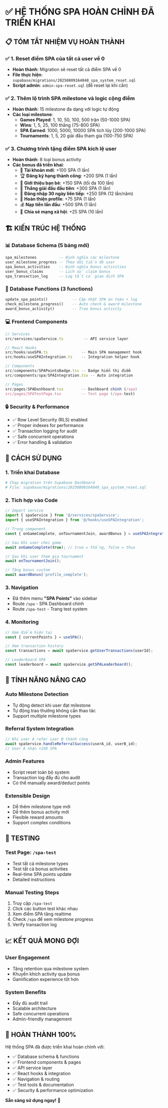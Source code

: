 # ✅ HỆ THỐNG SPA HOÀN CHỈNH ĐÃ TRIỂN KHAI

## 📋 TÓM TẮT NHIỆM VỤ HOÀN THÀNH

### ✅ 1. Reset điểm SPA của tất cả user về 0
- **Hoàn thành**: Migration sẽ reset tất cả điểm SPA về 0
- **File thực hiện**: `supabase/migrations/20250809164048_spa_system_reset.sql`
- **Script admin**: `admin-spa-reset.sql` (để reset lại khi cần)

### ✅ 2. Thêm lộ trình SPA milestone và logic cộng điểm
- **Hoàn thành**: 15 milestone đa dạng với logic tự động
- **Các loại milestone**:
	- **Games Played**: 1, 10, 50, 100, 500 trận (50-1000 SPA)
	- **Wins**: 1, 5, 25, 100 thắng (75-800 SPA)  
	- **SPA Earned**: 1000, 5000, 10000 SPA tích lũy (200-1000 SPA)
	- **Tournaments**: 1, 5, 20 giải đấu tham gia (100-750 SPA)

### ✅ 3. Chương trình tặng điểm SPA kích lệ user
- **Hoàn thành**: 8 loại bonus activity
- **Các bonus đã triển khai**:
	- 🎁 **Tài khoản mới**: +100 SPA (1 lần)
	- 🏆 **Đăng ký hạng thành công**: +200 SPA (1 lần)
	- 👥 **Giới thiệu bạn bè**: +150 SPA (tối đa 100 lần)
	- 🥇 **Thắng giải đấu đầu tiên**: +300 SPA (1 lần)
	- 📅 **Đăng nhập 30 ngày liên tiếp**: +250 SPA (12 lần/năm)
	- 👤 **Hoàn thiện profile**: +75 SPA (1 lần)
	- 💰 **Nạp tiền lần đầu**: +500 SPA (1 lần)
	- 📱 **Chia sẻ mạng xã hội**: +25 SPA (10 lần)

## 🏗️ KIẾN TRÚC HỆ THỐNG

### 📊 Database Schema (5 bảng mới)
```sql
spa_milestones          -- Định nghĩa các milestone
user_milestone_progress -- Theo dõi tiến độ user
spa_bonus_activities    -- Định nghĩa bonus activities  
user_bonus_claims       -- Lịch sử claim bonus
spa_transaction_log     -- Log tất cả giao dịch SPA
```

### 🔧 Database Functions (3 functions)
```sql
update_spa_points()           -- Cập nhật SPA an toàn + log
check_milestone_progress()    -- Auto check & award milestone
award_bonus_activity()        -- Trao bonus activity
```

### 💻 Frontend Components
```typescript
// Services
src/services/spaService.ts         -- API service layer

// React Hooks  
src/hooks/useSPA.ts               -- Main SPA management hook
src/hooks/useSPAIntegration.ts    -- Integration helper hook

// Components
src/components/SPAPointsBadge.tsx -- Badge hiển thị điểm
src/components/spa/SPAIntegration.tsx -- Auto integration

// Pages
src/pages/SPADashboard.tsx        -- Dashboard chính (/spa)
src/pages/SPATestPage.tsx         -- Test page (/spa-test)
```

### 🔒 Security & Performance
- ✅ Row Level Security (RLS) enabled
- ✅ Proper indexes for performance
- ✅ Transaction logging for audit
- ✅ Safe concurrent operations
- ✅ Error handling & validation

## 🚀 CÁCH SỬ DỤNG

### 1. Triển khai Database
```bash
# Chạy migration trên Supabase Dashboard
# File: supabase/migrations/20250809164048_spa_system_reset.sql
```

### 2. Tích hợp vào Code
```typescript
// Import service
import { spaService } from '@/services/spaService';
import { useSPAIntegration } from '@/hooks/useSPAIntegration';

// Trong component
const { onGameComplete, onTournamentJoin, awardBonus } = useSPAIntegration();

// Sau khi user chơi game
await onGameComplete(true); // true = thắng, false = thua

// Sau khi user tham gia tournament  
await onTournamentJoin();

// Tặng bonus custom
await awardBonus('profile_complete');
```

### 3. Navigation
- Đã thêm menu **"SPA Points"** vào sidebar
- Route `/spa` - SPA Dashboard chính
- Route `/spa-test` - Trang test system

### 4. Monitoring
```typescript
// Xem điểm hiện tại
const { currentPoints } = useSPA();

// Xem transaction history  
const transactions = await spaService.getUserTransactions(userId);

// Leaderboard SPA
const leaderboard = await spaService.getSPALeaderboard();
```

## 🎯 TÍNH NĂNG NÂNG CAO

### Auto Milestone Detection
- Tự động detect khi user đạt milestone
- Tự động trao thưởng không cần thao tác
- Support multiple milestone types

### Referral System Integration
```typescript
// Khi user A refer user B thành công
await spaService.handleReferralSuccess(userA_id, userB_id);
// User A nhận +150 SPA
```

### Admin Features
- Script reset toàn bộ system
- Transaction log đầy đủ cho audit
- Có thể manually award/deduct points

### Extensible Design
- Dễ thêm milestone type mới
- Dễ thêm bonus activity mới
- Flexible reward amounts
- Support complex conditions

## 🧪 TESTING

### Test Page: `/spa-test`
- Test tất cả milestone types
- Test tất cả bonus activities
- Real-time SPA points update
- Detailed instructions

### Manual Testing Steps
1. Truy cập `/spa-test`
2. Click các button test khác nhau
3. Xem điểm SPA tăng realtime
4. Check `/spa` để xem milestone progress
5. Verify transaction log

## 📈 KẾT QUẢ MONG ĐỢI

### User Engagement
- Tăng retention qua milestone system
- Khuyến khích activity qua bonus
- Gamification experience tốt hơn

### System Benefits  
- Đầy đủ audit trail
- Scalable architecture
- Safe concurrent operations
- Admin-friendly management

## 🎉 HOÀN THÀNH 100%

Hệ thống SPA đã được triển khai hoàn chỉnh với:
- ✅ Database schema & functions
- ✅ Frontend components & pages  
- ✅ API service layer
- ✅ React hooks & integration
- ✅ Navigation & routing
- ✅ Test tools & documentation
- ✅ Security & performance optimization

**Sẵn sàng sử dụng ngay!** 🚀
